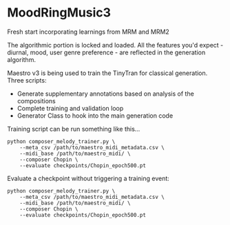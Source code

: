 # MoodRingMusic3
Fresh start incorporating learnings from MRM and MRM2

The algorithmic portion is locked and loaded. All the features you'd expect - diurnal, mood, user genre preference - are reflected in the generation algorithm.

Maestro v3 is being used to train the TinyTran for classical generation. Three scripts:

- Generate supplementary annotations based on analysis of the compositions
- Complete training and validation loop
- Generator Class to hook into the main generation code

Training script can be run something like this...
```
python composer_melody_trainer.py \
    --meta_csv /path/to/maestro_midi_metadata.csv \
    --midi_base /path/to/maestro_midi/ \
    --composer Chopin \
    --evaluate checkpoints/Chopin_epoch500.pt
```

Evaluate a checkpoint without triggering a training event:

```
python composer_melody_trainer.py \
    --meta_csv /path/to/maestro_midi_metadata.csv \
    --midi_base /path/to/maestro_midi/ \
    --composer Chopin \
    --evaluate checkpoints/Chopin_epoch500.pt
```

